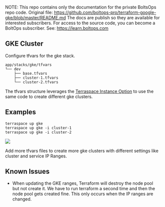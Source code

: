<!-- note marker start -->
NOTE: This repo contains only the documentation for the private BoltsOps repo code.
Original file: https://github.com/boltops-pro/terraform-google-gke/blob/master/README.md
The docs are publish so they are available for interested subscribers.
For access to the source code, you can become a BoltOps subscriber.
See: https://learn.boltops.com

<!-- note marker end -->

## GKE Cluster

Configure tfvars for the gke stack.

    app/stacks/gke/tfvars
    └── dev
        ├── base.tfvars
        ├── cluster-1.tfvars
        └── cluster-2.tfvars

The tfvars structure leverages the [Terraspace Instance Option](https://terraspace.cloud/docs/tfvars/instance-option/) to use the same code to create different gke clusters.

## Examples

    terraspace up gke
    terraspace up gke -i cluster-1
    terraspace up gke -i cluster-2

![](https://img.boltops.com/images/modules/gke/gke.png)

Add more tfvars files to create more gke clusters with different settings like cluster and service IP Ranges.

## Known Issues

* When updating the GKE ranges, Terraform will destroy the node pool but not create it. We have to run terraform a second time and then the node pool gets created fine. This only occurs when the IP ranges are changed.
